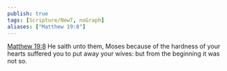 ```yaml
---
publish: true
tags: [Scripture/NewT, noGraph]
aliases: ["Matthew 19:8"]
---
```

[Matthew 19:8](https://churchofjesuschrist.org/study/scriptures/nt/matt/19?lang=eng&id=p8#p8) He saith unto them, Moses because of the hardness of your hearts suffered you to put away your wives: but from the beginning it was not so.
